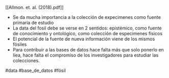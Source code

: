 [[Allmon. et. al. (2018).pdf]]

+ Se da mucha importancia a la colección de expecimenes como fuente primaria de estudio
+ La data del fosil debe se verse en 2 sentidos: epistémico, como fuente de conocimiento y ontológico, como colección de especimenes físicos
+ El potencial de la fuente de nueva información viene de los mismos fósiles
+ Para contribuir a las bases de datos hace falta más que solo ponerlo en líea, hace falta el compromiso de los investigadores para estudiar las colecciones. 

#data #base_de_datos #fósil

